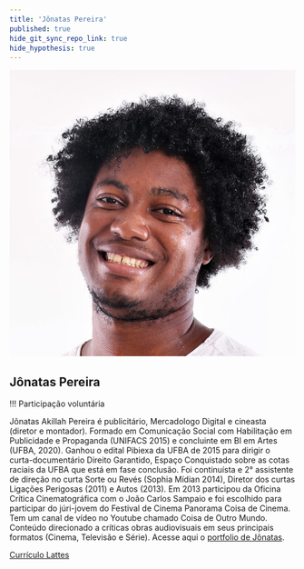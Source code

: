 ```yaml
---
title: 'Jônatas Pereira'
published: true
hide_git_sync_repo_link: true
hide_hypothesis: true
---
```


![Fotografia de Jônatas Pereira](../../imgs/JonatasPereira.jpg?resize=400)

## Jônatas Pereira

!!! Participação voluntária

Jônatas Akillah Pereira é publicitário, Mercadologo Digital e cineasta (diretor e montador). Formado em Comunicação Social com Habilitação em Publicidade e Propaganda (UNIFACS 2015) e concluinte em BI em Artes (UFBA, 2020). Ganhou o edital Pibiexa da UFBA de 2015 para dirigir o curta-documentário Direito Garantido, Espaço Conquistado sobre as cotas raciais da UFBA que está em fase conclusão. Foi continuísta e 2° assistente de direção no curta Sorte ou Revés (Sophia Mídian 2014), Diretor dos curtas Ligações Perigosas (2011) e Autos (2013). Em 2013 participou da Oficina Crítica Cinematográfica com o João Carlos Sampaio e foi escolhido para participar do júri-jovem do Festival de Cinema Panorama Coisa de Cinema. Tem um canal de vídeo no Youtube chamado Coisa de Outro Mundo. Conteúdo direcionado a críticas obras audiovisuais em seus principais formatos (Cinema, Televisão e Série).  Acesse aqui o [portfolio de Jônatas](https://docs.google.com/document/d/1lHppX-17auCV8RfhWBuiQ-1fc40F5BZ2NyzBw6Fym7I/edit).

[Currículo Lattes](http://lattes.cnpq.br/6401233151472663?classes=btn,btn-primary,btn-lg&target=_blank)
